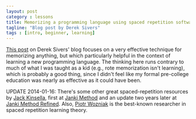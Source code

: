 ```yaml
---
layout: post
category : lessons
title: Memorizing a programming language using spaced repetition software
tagline: "Blog post by Derek Sivers"
tags : [intro, beginner, learning]
---
```


[This post](http://sivers.org/srs) on Derek Sivers' blog focuses on a very effective technique for memorizing anything, but which particularly helpful in the context of learning a new programming language. The thinking here runs contrary to much of what I was taught as a kid (e.g., rote memorization isn't learning), which is probably a good thing, since I didn't feel like my formal pre-college education was nearly as effective as it could have been.

UPDATE 2014-01-16: There's some other great spaced-repetition resources by [Jack Kinsella](http://ie.linkedin.com/in/jackkinsella), first at [Janki Method](http://www.jackkinsella.ie/2011/12/05/janki-method.html) and an update two years later at [Janki Method Refined](http://www.oxbridgenotes.co.uk/articles/janki_method_refined). Also, [Piotr Wozniak](http://www.wired.com/medtech/health/magazine/16-05/ff_wozniak?currentPage=all) is the best-known researcher in spaced repetition learning theory.
